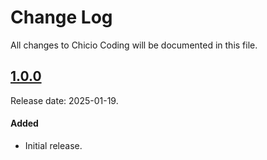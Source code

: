 # Change Log
All changes to Chicio Coding will be documented in this file.

## [1.0.0](https://github.com/chicio/chicioblog/releases/tag/v1.0.0)

Release date: 2025-01-19.

#### Added

- Initial release.

